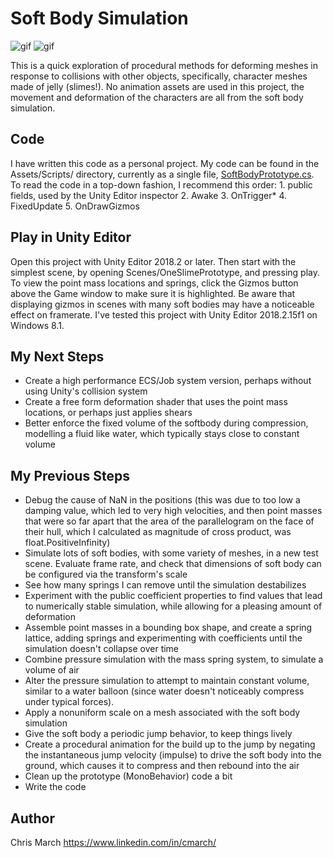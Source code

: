 # Soft Body Simulation

![gif](https://i.imgur.com/rUUmGSK.gif)
![gif](https://i.imgur.com/mUOUfAU.gif)

This is a quick exploration of procedural methods for deforming meshes in response to collisions with other objects, specifically, character meshes made of jelly (slimes!). No animation assets are used in this project, the movement and deformation of the characters are all from the soft body simulation.

## Code
I have written this code as a personal project. My code can be found in the Assets/Scripts/ directory, currently as a single file, [SoftBodyPrototype.cs](Assets/Scripts/SoftBodyPrototype.cs). To read the code in a top-down fashion, I recommend this order: 1. public fields, used by the Unity Editor inspector 2. Awake 3. OnTrigger* 4. FixedUpdate 5. OnDrawGizmos

## Play in Unity Editor
Open this project with Unity Editor 2018.2 or later. Then start with the simplest scene, by opening Scenes/OneSlimePrototype, and pressing play. To view the point mass locations and springs, click the Gizmos button above the Game window to make sure it is highlighted. Be aware that displaying gizmos in scenes with many soft bodies may have a noticeable effect on framerate.
I've tested this project with Unity Editor 2018.2.15f1 on Windows 8.1.

## My Next Steps
* Create a high performance ECS/Job system version, perhaps without using Unity's collision system
* Create a free form deformation shader that uses the point mass locations, or perhaps just applies shears
* Better enforce the fixed volume of the softbody during compression, modelling a fluid like water, which typically stays close to constant volume

## My Previous Steps
* Debug the cause of NaN in the positions (this was due to too low a damping value, which led to very high velocities, and then point masses that were so far apart that the area of the parallelogram on the face of their hull, which I calculated as magnitude of cross product, was float.PositiveInfinity)
* Simulate lots of soft bodies, with some variety of meshes, in a new test scene. Evaluate frame rate, and check that dimensions of soft body can be configured via the transform's scale
* See how many springs I can remove until the simulation destabilizes
* Experiment with the public coefficient properties to find values that lead to numerically stable simulation, while allowing for a pleasing amount of deformation
* Assemble point masses in a bounding box shape, and create a spring lattice, adding springs and experimenting with coefficients until the simulation doesn't collapse over time
* Combine pressure simulation with the mass spring system, to simulate a volume of air
* Alter the pressure simulation to attempt to maintain constant volume, similar to a water balloon (since water doesn't noticeably compress under typical forces).
* Apply a nonuniform scale on a mesh associated with the soft body simulation
* Give the soft body a periodic jump behavior, to keep things lively
* Create a procedural animation for the build up to the jump by negating the instantaneous jump velocity (impulse) to drive the soft body into the ground, which causes it to compress and then rebound into the air
* Clean up the prototype (MonoBehavior) code a bit
* Write the code

## Author
Chris March
https://www.linkedin.com/in/cmarch/

